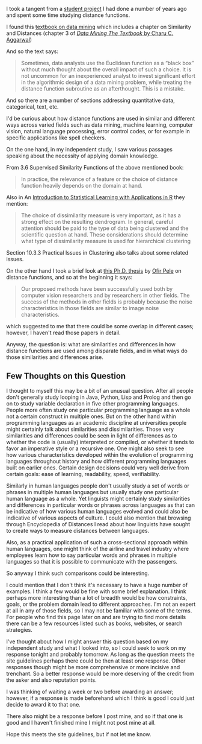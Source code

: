 I took a tangent from a [student
project](https://github.com/davidkitfriedman/segment_fusion/blob/master/texfiles/segment_fusion.pdf)
I had done a number of years ago and spent some time studying distance
functions.

I found this [textbook on data
mining](https://catalog.lib.ncsu.edu/record/NCSU3496291) which includes a
chapter on Similarity and Distances (chapter 3 of [_Data Mining The Textbook_
by Charu
C. Aggarwal](https://books.google.com/books?id=cfNICAAAQBAJ&printsec=frontcover&dq=data+mining+the+textbook&hl=en&sa=X&ved=0ahUKEwjXrILElerVAhXBVyYKHXb2Ao0Q6AEIKDAA#v=onepage&q&f=fal))

And so the text says:

>Sometimes, data analysts use the Euclidean function as a “black box” without
 much thought about the overall impact of such a choice. It is not uncommon
 for an inexperienced analyst to invest significant effort in the algorithmic
 design of a data mining problem, while treating the distance function
 subroutine as an afterthought. This is a mistake. 

And so there are a number of sections addressing quantitative data,
categorical, text, etc. 

I'd be curious about how distance functions are used in similar and different ways
across varied fields such as data mining, machine learning, computer vision, 
natural language processing, error control codes, or for example in specific 
applications like spell checkers. 

On the one hand, in my independent study, I saw various passages speaking about 
the necessity of applying domain knowledge. 

From 3.6 Supervised Similarity Functions of the above mentioned book:

>In practice, the relevance of a feature or the choice of distance function
heavily depends on the domain at hand.

Also in An [Introduction to Statistical Learning with Applications in R](https://books.google.com/books?id=qcI_AAAAQBAJ&dq=introduction+to+statistical+learning+in+R&source=gbs_navlinks_s) they mention:

>The choice of dissimilarity measure is very important, as it has a strong
effect on the resulting dendrogram. In general, careful attention should be
paid to the type of data being clustered and the scientific question at hand.
These considerations should determine what type of dissimilarity measure
is used for hierarchical clustering

Section 10.3.3 Practical Issues in Clustering also talks about some related issues. 

On the other hand I took a brief look at [this Ph.D. thesis](http://ofirpele.droppages.com/ofirpele_phd_thesis.pdf) by [Ofir Pele](http://ofirpele.droppages.com/)
on distance functions, and so at the beginning it says:

>Our proposed methods have been successfully used both by computer 
vision researchers and by researchers in other fields. The success of
the methods in other fields is probably because the noise characteristics in those
fields are similar to image noise characteristics.

which suggested to me that there could be some overlap in different cases; however, I haven't read those papers in detail. 

Anyway, the question is: what are similarities and differences in how distance functions are used among disparate fields, and in what ways do those similarities and differences arise. 

## Few Thoughts on this Question ##

I thought to myself this may be a bit of an unusual question. After all people don't generally study looping in Java, Python, Lisp and Prolog and then go on to study variable declaration in five other programming languages. People more often study one particular programming language as a whole not a certain construct in multiple ones. But on the other hand within programming languages as an academic discipline at universities people might certainly talk about similarities and dissimilarities. Those very similarities and differences could be seen in light of differences as to whether the code is (usually) interpreted or compiled, or whether it tends to favor an imperative style or a recursive one. One might also seek to see how various characteristics developed within the evolution of programming languages throughout history and how different programming languages built on earlier ones. Certain design decisions could very well derive from certain goals: ease of learning, readability, speed, verifiability. 

Similarly in human languages people don't usually study a set of words or phrases in multiple human languages but usually study one particular human language as a whole. Yet linguists might certainly study similarities and differences in particular words or phrases across languages as that can be indicative of how various human languages evolved and could also be indicative of various aspects of culture. I could also mention that browsing through Encyclopedia of Distances I read about how linguists have sought to create ways to measure distances between languages. 

Also, as a practical application of such a cross-sectional approach within human languages, one might think of the airline and travel industry where employees learn how to say particular words and phrases in multiple languages so that it is possible to communicate with the passengers. 

So anyway I think such comparisons could be interesting. 

I could mention that I don't think it's necessary to have a huge number of examples. I think a few would be fine with some brief explanation. I think perhaps more interesting than a lot of breadth would be how constraints, goals, or the problem domain lead to different approaches. I'm not an expert at all in any of those fields, so I may not be familiar with some of the terms. For people who find this page later on and are trying to find more details there can be a few resources listed such as books, websites, or search strategies. 

I've thought about how I might answer this question based on my independent study and what I looked into, so I could seek to work on my response tonight and probably tomorrow. As long as the question meets the site guidelines perhaps there could be then at least one response. Other responses though might be more comprehensive or more incisive and trenchant. So a better response would be more deserving of the credit from the asker and also reputation points. 

I was thinking of waiting a week or two before awarding an answer; however, if a response is made beforehand which I think is good I could just decide to award it to that one. 

There also might be a response before I post mine, and so if that one is good and I haven't finished mine I might not post mine at all. 

Hope this meets the site guidelines, but if not let me know. 
